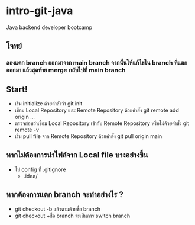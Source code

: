 # intro-git-java
Java backend developer bootcamp

## โจทย์
### ลองแตก branch ออกมาจาก main branch จากนั้นให้แก้ไขใน branch ที่แตกออกมา แล้วสุดท้าย merge กลับไปที่ main branch 

## Start!
- เริ่ม initialize ด้วยคำสั่งว่า git init
- เชื่อม Local Repository และ Remote Repository ด้วยคำสั่ง git remote add origin ...
- ตรวจสอบว่าเชื่อม Local Repository เข้ากับ Remote Repository หรือไม่ด้วยคำสั่ง git remote -v
- เริ่ม pull file จาก Remote Repository ด้วยคำสั่ง git pull origin main

## หากไม่ต้องการนำไฟล์จาก Local file บางอย่างขึ้น
- ไป config ที่ .gitignore
  - .idea/
 
## หากต้องการแตก branch จะทำอย่างไร ?
- git checkout -b แล้วตามด้วยชื่อ branch
- git checkout +ชื่อ branch จะเป็นการ switch branch
